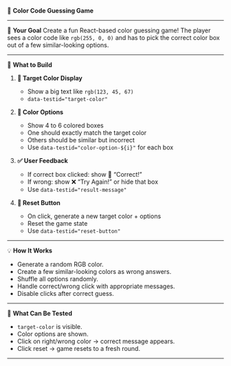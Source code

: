🎨 **Color Code Guessing Game**

---

🧠 **Your Goal**
Create a fun React-based color guessing game! The player sees a color code like `rgb(255, 0, 0)` and has to pick the correct color box out of a few similar-looking options.

---

🔧 **What to Build**

1. **🎯 Target Color Display**

   * Show a big text like `rgb(123, 45, 67)`
   * `data-testid="target-color"`

2. **🎨 Color Options**

   * Show 4 to 6 colored boxes
   * One should exactly match the target color
   * Others should be similar but incorrect
   * Use `data-testid="color-option-${i}"` for each box

3. **✅ User Feedback**

   * If correct box clicked: show 🎉 “Correct!”
   * If wrong: show ❌ “Try Again!” or hide that box
   * Use `data-testid="result-message"`

4. **🔁 Reset Button**

   * On click, generate a new target color + options
   * Reset the game state
   * Use `data-testid="reset-button"`

---

💡 **How It Works**

* Generate a random RGB color.
* Create a few similar-looking colors as wrong answers.
* Shuffle all options randomly.
* Handle correct/wrong click with appropriate messages.
* Disable clicks after correct guess.

---

🧪 **What Can Be Tested**

* `target-color` is visible.
* Color options are shown.
* Click on right/wrong color → correct message appears.
* Click reset → game resets to a fresh round.

---



